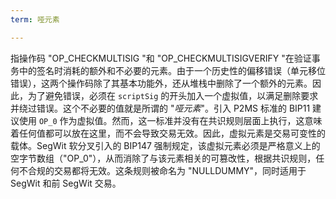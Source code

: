 ```yaml
---
term: 哑元素

---
```

指操作码 "OP_CHECKMULTISIG "和 "OP_CHECKMULTISIGVERIFY "在验证事务中的签名时消耗的额外和不必要的元素。由于一个历史性的偏移错误（单元移位错误），这两个操作码除了其基本功能外，还从堆栈中删除了一个额外的元素。因此，为了避免错误，必须在 `scriptSig` 的开头加入一个虚拟值，以满足删除要求并绕过错误。这个不必要的值就是所谓的 "*哑元素*"。引入 P2MS 标准的 BIP11 建议使用 `OP_0` 作为虚拟值。然而，这一标准并没有在共识规则层面上执行，这意味着任何值都可以放在这里，而不会导致交易无效。因此，虚拟元素是交易可变性的载体。SegWit 软分叉引入的 BIP147 强制规定，该虚拟元素必须是严格意义上的空字节数组（"OP_0"），从而消除了与该元素相关的可篡改性，根据共识规则，任何不合规的交易都将无效。这条规则被命名为 "NULLDUMMY"，同时适用于 SegWit 和前 SegWit 交易。